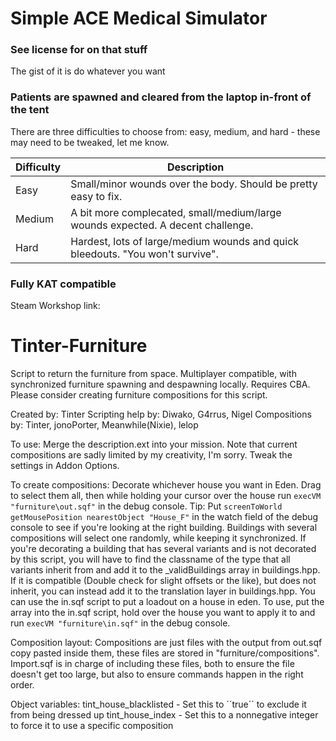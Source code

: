 # Simple ACE Medical Simulator

### See license for on that stuff
  The gist of it is do whatever you want
  
### Patients are spawned and cleared from the laptop in-front of the tent

There are three difficulties to choose from: easy, medium, and hard - these may need to be tweaked, let me know.

Difficulty|Description
----------|-----------
Easy      | Small/minor wounds over the body. Should be pretty easy to fix.
Medium    | A bit more complecated, small/medium/large wounds expected. A decent challenge.
Hard      | Hardest, lots of large/medium wounds and quick bleedouts. "You won't survive".

### Fully KAT compatible

Steam Workshop link:




# Tinter-Furniture
Script to return the furniture from space.
Multiplayer compatible, with synchronized furniture spawning and despawning locally.
Requires CBA.
Please consider creating furniture compositions for this script.

Created by: Tinter
Scripting help by: Diwako, G4rrus, Nigel
Compositions by: Tinter, jonoPorter, Meanwhile(Nixie), lelop

To use: 
Merge the description.ext into your mission.
Note that current compositions are sadly limited by my creativity, I'm sorry.
Tweak the settings in Addon Options.

To create compositions:
Decorate whichever house you want in Eden. Drag to select them all, then while holding your cursor over the house run ``execVM "furniture\out.sqf"`` in the debug console.
  Tip: Put ``screenToWorld getMousePosition nearestObject "House_F"`` in the watch field of the debug console to see if you're looking at the right building.
Buildings with several compositions will select one randomly, while keeping it synchronized.
If you're decorating a building that has several variants and is not decorated by this script, you will have to find the classname of the type that all variants inherit from and add it to the _validBuildings array in buildings.hpp. If it is compatible (Double check for slight offsets or the like), but does not inherit, you can instead add it to the translation layer in buildings.hpp.
You can use the in.sqf script to put a loadout on a house in eden. To use, put the array into the in.sqf script, hold over the house you want to apply it to and run ``execVM "furniture\in.sqf"`` in the debug console.

Composition layout:
Compositions are just files with the output from out.sqf copy pasted inside them, these files are stored in "furniture/compositions".
Import.sqf is in charge of including these files, both to ensure the file doesn't get too large, but also to ensure commands happen in the right order.

Object variables:
tint_house_blacklisted - Set this to ´´true´´ to exclude it from being dressed up
tint_house_index - Set this to a nonnegative integer to force it to use a specific composition
